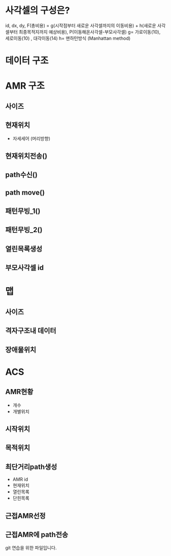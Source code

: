# 사각셀의 구성은?
 id, dx, dy, 
F(총비용) = g(시작점부터 새로운 사각셀까지의 이동비용) + h(새로운 사각셀부터 최종목적지까지 예상비용), P(이동해온사각셀-부모사각셀)
 g= 가로이동(10), 세로이동(10) , 대각이동(14)
 h= 맨하턴방식 (Manhattan method)

# 데이터 구조

# AMR 구조
 ## 사이즈
 ## 현재위치
  - 자세세어 (머리방향)
 ## 현재위치전송()
 ## path수신()
 ## path move()
 ## 패턴무빙_1()
 ## 패턴무빙_2()
 ## 열린목록생성
 ## 부모사각셀 id
 
 
# 맵
 ## 사이즈
 ## 격자구조내 데이터
 ## 장애물위치

# ACS
 ## AMR현황
  - 개수
  - 개별위치
 ## 시작위치
 ## 목적위치
 ## 최단거리path생성
  - AMR id
  - 현재위치
  - 열린목록
  - 단힌목록
 ## 근접AMR선정
 ## 근접AMR에 path전송

git 연습을 위한 파일입니다.

